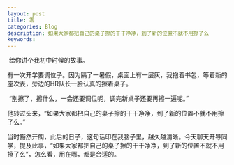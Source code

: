 ```yaml
---
layout: post
title: 零
categories: Blog
description: 如果大家都把自己的桌子擦的干干净净，到了新的位置不就不用擦了么
keywords: 
---
```

​	给你讲个我初中时候的故事。

​	有一次开学要调位子。因为隔了一暑假，桌面上有一层灰，我抱着书包，等着新的座次表，旁边的HR队长一脸认真的擦着桌子。

​	“别擦了，擦什么，一会还要调位呢，调完新桌子还要再擦一遍呢。”

​	他转过头来，“如果大家都把自己的桌子擦的干干净净，到了新的位置不就不用擦了么。”

​	当时豁然开朗，此后的日子，这句话印在我脑子里，越久越清晰。今天聊天开导同学，提及此事，“如果大家都把自己的桌子擦的干干净净，到了新的位置不就不用擦了么”，怎么看，用在哪，都是合适的。